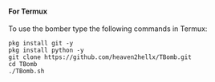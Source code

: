 
#### For Termux

To use the bomber type the following commands in Termux:
```shell script
pkg install git -y 
pkg install python -y 
git clone https://github.com/heaven2hellx/TBomb.git
cd TBomb
./TBomb.sh
```
